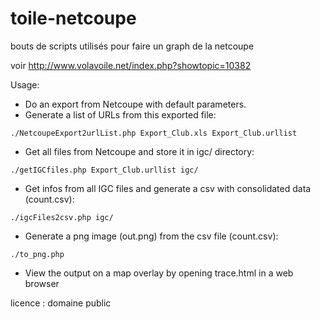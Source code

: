 toile-netcoupe
==============

bouts de scripts utilisés pour faire un graph de la netcoupe

voir http://www.volavoile.net/index.php?showtopic=10382

Usage:
- Do an export from Netcoupe with default parameters.
- Generate a list of URLs from this exported file:
```
./NetcoupeExport2urlList.php Export_Club.xls Export_Club.urllist
```
- Get all files from Netcoupe and store it in igc/ directory:
```
./getIGCfiles.php Export_Club.urllist igc/
```
- Get infos from all IGC files and generate a csv with consolidated data (count.csv):
```
./igcFiles2csv.php igc/
```
- Generate a png image (out.png) from the csv file (count.csv):
```
./to_png.php
```
- View the output on a map overlay by opening trace.html in a web browser

licence : domaine public
